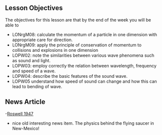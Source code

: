 ## Lesson Objectives

The objectives for this lesson are that by the end of the week you will be able to
* LONrgM08: calculate the momentum of a particle in one dimension with appropriate care for direction.
* LONrgM09: apply the principle of conservation of momentum to collisions and explosions in one dimension
* LOPW02: note the similarities between various wave phenomena such as sound and light. 
* LOPW03: employ correctly the relation between wavelength, frequency and speed of a wave.
* LOPW04: describe the basic features of the sound wave.
* LOPW05	understand how speed of sound can change and how this can lead to bending of wave.


## News Article

-<a href="http://www.angelfire.com/indie/anna_jones1/daily_record.html" target="_blank">Roswell 1947</a> 
 * nice old interesting news item. The physics behind the flying saucer in New-Mexico!